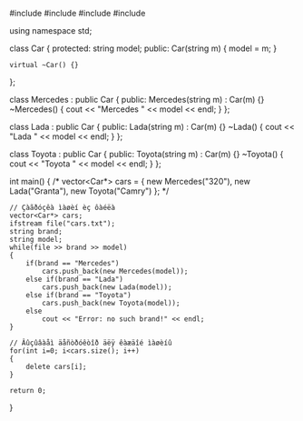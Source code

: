 #include <iostream>
#include <fstream>
#include <string>
#include <vector>

using namespace std;

class Car
{
protected:
	string model;
public: 
	Car(string m)
	{
		model = m;
	}
	
	virtual ~Car() {}
};

class Mercedes : public Car
{
public: 
	Mercedes(string m) : Car(m)	{}
	~Mercedes()
	{
		cout << "Mercedes " << model << endl;
	}
};


class Lada : public Car
{
public: 
	Lada(string m) : Car(m)	{}
	~Lada()
	{
		cout << "Lada " << model << endl;
	}
};

class Toyota : public Car
{
public: 
	Toyota(string m) : Car(m)	{}
	~Toyota()
	{
		cout << "Toyota " << model << endl;
	}
};


int main()
{
	/*
	vector<Car*> cars = 
	{
		new Mercedes("320"),
		new Lada("Granta"),
		new Toyota("Camry")	
	};
	*/
	
	// Çàãðóçêà ìàøèí èç ôàéëà
	vector<Car*> cars;
	ifstream file("cars.txt");
	string brand;
	string model;
	while(file >> brand >> model)
	{
		if(brand == "Mercedes") 
			cars.push_back(new Mercedes(model));
		else if(brand == "Lada")
			cars.push_back(new Lada(model));
		else if(brand == "Toyota")
			cars.push_back(new Toyota(model));
		else 
			cout << "Error: no such brand!" << endl;
	}

	// Âûçûâàåì äåñòðóêòîð äëÿ êàæäîé ìàøèíû	
	for(int i=0; i<cars.size(); i++)
	{
		delete cars[i];
	}
	
	return 0;
}

